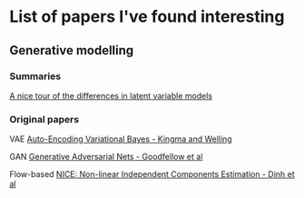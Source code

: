 # List of papers I've found interesting
## Generative modelling

### Summaries
[A nice tour of the differences in latent variable models]

### Original papers
VAE [Auto-Encoding Variational Bayes - Kingma and Welling]

GAN [Generative Adversarial Nets - Goodfellow et al]

Flow-based [NICE: Non-linear Independent Components Estimation - Dinh et al]



[A nice tour of the differences in latent variable models]: https://arxiv.org/pdf/1711.01558.pdf#appendix.A
[Auto-Encoding Variational Bayes - Kingma and Welling]: https://arxiv.org/pdf/1312.6114.pdf
[Generative Adversarial Nets - Goodfellow et al]: http://papers.nips.cc/paper/5423-generative-adversarial-nets.pdf
[NICE: Non-linear Independent Components Estimation - Dinh et al]: https://arxiv.org/pdf/1410.8516.pdf
